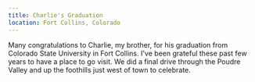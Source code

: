 ```yaml
---
title: Charlie's Graduation
location: Fort Collins, Colorado
---
```


Many congratulations to Charlie, my brother, for his graduation from Colorado
State University in Fort Collins. I've been grateful these past few years to
have a place to go visit. We did a final drive through the Poudre Valley and up
the foothills just west of town to celebrate.
